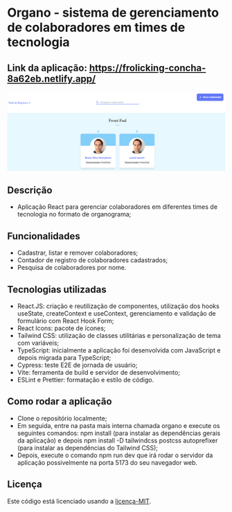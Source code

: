 # Organo - sistema de gerenciamento de colaboradores em times de tecnologia
## Link da aplicação: https://frolicking-concha-8a62eb.netlify.app/
![Organo app](./organo/public/images/organo.png)
## Descrição
- Aplicação React para gerenciar colaboradores em diferentes times de tecnologia no formato de organograma;
## Funcionalidades
- Cadastrar, listar e remover colaboradores;
- Contador de registro de colaboradores cadastrados;
- Pesquisa de colaboradores por nome.
## Tecnologias utilizadas
- React.JS: criação e reutilização de componentes, utilização dos hooks useState, createContext e useContext, gerenciamento e validação de formulário com React Hook Form;
- React Icons: pacote de ícones;
- Tailwind CSS: utilização de classes utilitárias e personalização de tema com variáveis;
- TypeScript: inicialmente a aplicação foi desenvolvida com JavaScript e depois migrada para TypeScript;
- Cypress: teste E2E de jornada de usuário;
- Vite: ferramenta de build e servidor de desenvolvimento;
- ESLint e Prettier: formatação e estilo de código.
## Como rodar a aplicação
- Clone o repositório localmente;
- Em seguida, entre na pasta mais interna chamada organo e execute os seguintes comandos: npm install (para instalar as dependências gerais da aplicação) e depois npm install -D tailwindcss postcss autoprefixer (para instalar as dependências do Tailwind CSS);
- Depois, execute o comando npm run dev que irá rodar o servidor da aplicação possivelmente na porta 5173 do seu navegador web.   
## Licença
Este código está licenciado usando a [licença-MIT](./LICENSE).
